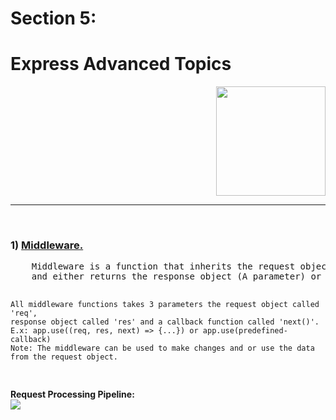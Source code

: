 <div> 
<h1>Section 5:</h1>
<h1>Express Advanced Topics</h1>
 <div align="right" position="absolute" height="20px">
<a href="https://www.npmjs.com/package/express"><img width="175px" src="https://i.cloudup.com/zfY6lL7eFa-3000x3000.png"></a>
</div>
<hr>
 </div>



<br>

<h3>1) <a href="http://expressjs.com/en/guide/using-middleware.html">Middleware.</a></h3>
<div>
<pre>
    Middleware is a function that inherits the request object (A parameter) from the <a href="https://dzone.com/articles/understanding-middleware-pattern-in-expressjs">Request Processing Pipeline</a>
    and either returns the response object (A parameter) or returns the next middleware function in the pipeline.

    All middleware functions takes 3 parameters the request object called 'req', 
    response object called 'res' and a callback function called 'next()'. 
    E.x: app.use((req, res, next) => {...}) or app.use(predefined-callback)  
    Note: The middleware can be used to make changes and or use the data from the request object. 
</pre>
<b align="center" >Request Processing Pipeline:</b>
<br>
<img align="center" src="https://vietcanho.files.wordpress.com/2016/06/middleware.png?w=1462">
<br>

</div>